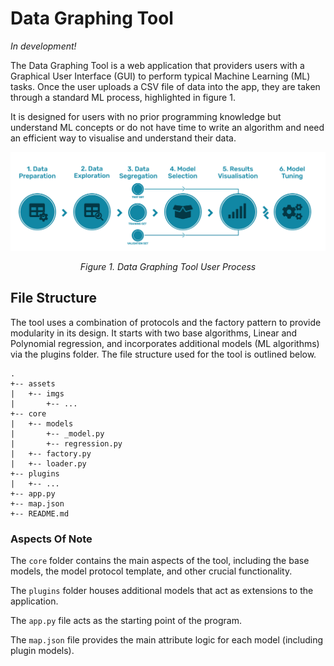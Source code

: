 # Data Graphing Tool

_In development!_

The Data Graphing Tool is a web application that providers users with a Graphical User Interface (GUI) to perform typical Machine Learning (ML) tasks. Once the user uploads a CSV file of data into the app, they are taken through a standard ML process, highlighted in figure 1.

It is designed for users with no prior programming knowledge but understand ML concepts or do not have time to write an algorithm and need an efficient way to visualise and understand their data.

![DGT Pipeline](/assets/imgs/dgt-pipeline.png)

<p style="text-align: center; font-style: italic;">Figure 1. Data Graphing Tool User Process</p>

## File Structure

The tool uses a combination of protocols and the factory pattern to provide modularity in its design. It starts with two base algorithms, Linear and Polynomial regression, and incorporates additional models (ML algorithms) via the plugins folder. The file structure used for the tool is outlined below.

```text
.
+-- assets
|   +-- imgs
|       +-- ...
+-- core
|   +-- models
|       +-- _model.py
|       +-- regression.py
|   +-- factory.py
|   +-- loader.py
+-- plugins
|   +-- ...
+-- app.py
+-- map.json
+-- README.md
```

### Aspects Of Note

The `core` folder contains the main aspects of the tool, including the base models, the model protocol template, and other crucial functionality.

The `plugins` folder houses additional models that act as extensions to the application.

The `app.py` file acts as the starting point of the program.

The `map.json` file provides the main attribute logic for each model (including plugin models).
